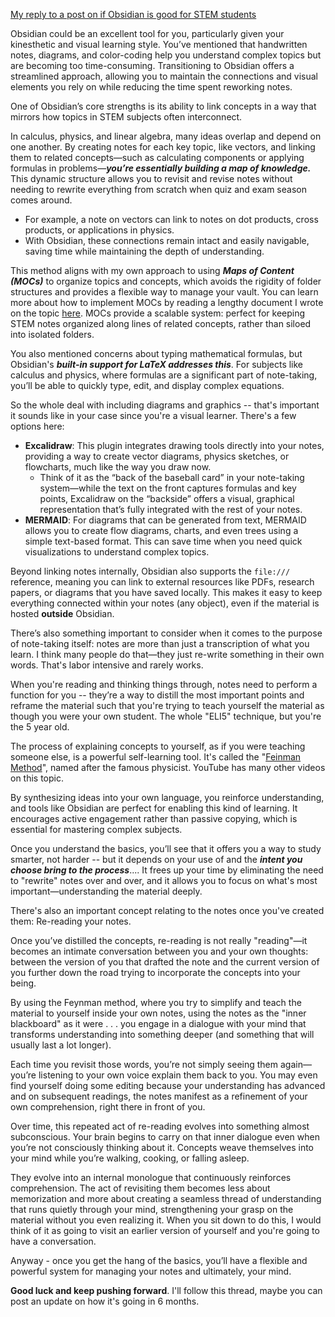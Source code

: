[My reply to a post on if Obsidian is good for STEM students](https://www.reddit.com/r/ObsidianMD/comments/1fh2sug/is_obsidian_good_for_stem_majors/)

Obsidian could be an excellent tool for you, particularly given your kinesthetic and visual learning style. You’ve mentioned that handwritten notes, diagrams, and color-coding help you understand complex topics but are becoming too time-consuming. Transitioning to Obsidian offers a streamlined approach, allowing you to maintain the connections and visual elements you rely on while reducing the time spent reworking notes.

One of Obsidian’s core strengths is its ability to link concepts in a way that mirrors how topics in STEM subjects often interconnect.

In calculus, physics, and linear algebra, many ideas overlap and depend on one another. By creating notes for each key topic, like vectors, and linking them to related concepts—such as calculating components or applying formulas in problems—***you’re essentially building a map of knowledge.*** This dynamic structure allows you to revisit and revise notes without needing to rewrite everything from scratch when quiz and exam season comes around.

- For example, a note on vectors can link to notes on dot products, cross products, or applications in physics.
- With Obsidian, these connections remain intact and easily navigable, saving time while maintaining the depth of understanding.

This method aligns with my own approach to using ***Maps of Content (MOCs)*** to organize topics and concepts, which avoids the rigidity of folder structures and provides a flexible way to manage your vault. You can learn more about how to implement MOCs by reading a lengthy document I wrote on the topic [here](https://github.com/seqis/ObsidianMOC/blob/main/README.md). MOCs provide a scalable system: perfect for keeping STEM notes organized along lines of related concepts, rather than siloed into isolated folders.

You also mentioned concerns about typing mathematical formulas, but Obsidian's ***built-in support for LaTeX addresses this***. For subjects like calculus and physics, where formulas are a significant part of note-taking, you’ll be able to quickly type, edit, and display complex equations.

So the whole deal with including diagrams and graphics -- that's important it sounds like in your case since you're a visual learner. There's a few options here:

- **Excalidraw**: This plugin integrates drawing tools directly into your notes, providing a way to create vector diagrams, physics sketches, or flowcharts, much like the way you draw now.
	- Think of it as the “back of the baseball card” in your note-taking system—while the text on the front captures formulas and key points, Excalidraw on the “backside” offers a visual, graphical representation that’s fully integrated with the rest of your notes.
- **MERMAID**: For diagrams that can be generated from text, MERMAID allows you to create flow diagrams, charts, and even trees using a simple text-based format. This can save time when you need quick visualizations to understand complex topics.

Beyond linking notes internally, Obsidian also supports the `file:///` reference, meaning you can link to external resources like PDFs, research papers, or diagrams that you have saved locally. This makes it easy to keep everything connected within your notes (any object), even if the material is hosted **outside** Obsidian.

There’s also something important to consider when it comes to the purpose of note-taking itself: notes are more than just a transcription of what you learn. I think many people do that—they just re-write something in their own words. That's labor intensive and rarely works.

When you're reading and thinking things through, notes need to perform a function for you -- they’re a way to distill the most important points and reframe the material such that you're trying to teach yourself the material as though you were your own student. The whole "ELI5" technique, but you're the 5 year old.

The process of explaining concepts to yourself, as if you were teaching someone else, is a powerful self-learning tool. It's called the "[Feinman Method](https://www.youtube.com/watch?v=tkm0TNFzIeg)", named after the famous physicist. YouTube has many other videos on this topic.

By synthesizing ideas into your own language, you reinforce understanding, and tools like Obsidian are perfect for enabling this kind of learning. It encourages active engagement rather than passive copying, which is essential for mastering complex subjects.

Once you understand the basics, you’ll see that it offers you a way to study smarter, not harder -- but it depends on your use of and the ***intent you choose bring to the process***....  It frees up your time by eliminating the need to "rewrite" notes over and over, and it allows you to focus on what's most important—understanding the material deeply.

There's also an important concept relating to the notes once you've created them: Re-reading your notes.

Once you’ve distilled the concepts, re-reading is not really "reading"—it becomes an intimate conversation between you and your own thoughts: between the version of you that drafted the note and the current version of you further down the road trying to incorporate the concepts into your being.

By using the Feynman method, where you try to simplify and teach the material to yourself inside your own notes, using the notes as the "inner blackboard" as it were . . . you engage in a dialogue with your mind that transforms understanding into something deeper (and something that will usually last a lot longer).

Each time you revisit those words, you’re not simply seeing them again—you’re listening to your own voice explain them back to you. You may even find yourself doing some editing because your understanding has advanced and on subsequent readings, the notes manifest as a refinement of your own comprehension, right there in front of you.

Over time, this repeated act of re-reading evolves into something almost subconscious. Your brain begins to carry on that inner dialogue even when you’re not consciously thinking about it. Concepts weave themselves into your mind while you’re walking, cooking, or falling asleep.

They evolve into an internal monologue that continuously reinforces comprehension. The act of revisiting them becomes less about memorization and more about creating a seamless thread of understanding that runs quietly through your mind, strengthening your grasp on the material without you even realizing it. When you sit down to do this, I would think of it as going to visit an earlier version of yourself and you're going to have a conversation.

Anyway - once you get the hang of the basics, you’ll have a flexible and powerful system for managing your notes and ultimately, your mind.

**Good luck and keep pushing forward**. I'll follow this thread, maybe you can post an update on how it's going in 6 months.
